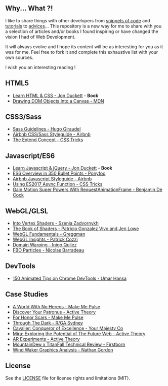 ## Why... What ?!
I like to share things with other developers from [snippets of code](https://gist.github.com/Anthodpnt) and [tutorials](https://codepen.io/web-adventurers/) to [advices](https://twitter.com/Anthodpnt)...
This repository is a new way for me to share with you a selection of articles and/or books I found inspiring or have changed the vision I had of Web Development.

It will always evolve and I hope its content will be as interesting for you as it was for me.
Feel free to fork it and complete this exhaustive list with your own sources.

I wish you an interesting reading !

## HTML5
- [Learn HTML & CSS - Jon Duckett](http://www.htmlandcssbook.com/) - **Book**
- [Drawing DOM Objects Into a Canvas - MDN](https://developer.mozilla.org/en-US/docs/Web/API/Canvas_API/Drawing_DOM_objects_into_a_canvas)

## CSS3/Sass
- [Sass Guidelines - Hugo Giraudel](https://sass-guidelin.es/)
- [Airbnb CSS/Sass Styleguide - Airbnb](https://github.com/airbnb/css)
- [The Extend Concept - CSS Tricks](https://css-tricks.com/the-extend-concept/)

## Javascript/ES6
- [Learn Javascript & jQuery - Jon Duckett](http://javascriptbook.com/) - **Book**
- [ES6 Overview in 350 Bullet Points - Ponyfoo](https://ponyfoo.com/articles/es6)
- [Airbnb Javascript Styleguide - Airbnb](https://github.com/airbnb/javascript)
- [Using ES2017 Async Function - CSS Tricks](https://css-tricks.com/using-es2017-async-functions/)
- [Gain Motion Super Powers With RequestAnimationFrame - Benjamin De Cock](https://medium.com/@bdc/gain-motion-superpowers-with-requestanimationframe-ecc6d5b0d9a4)

## WebGL/GLSL
- [Into Vertex Shaders - Szenia Zadvornykh](https://medium.com/@Zadvorsky/into-vertex-shaders-594e6d8cd804)
- [The Book of Shaders - Patricio Gonzalez Vivo and Jen Lowe](https://thebookofshaders.com/)
- [WebGL Fundamentals - Greggman](https://webglfundamentals.org/)
- [WebGL Insights - Patrick Cozzi](http://webglinsights.com/)
- [Domain Warping - Inigo Quilez](http://www.iquilezles.org/www/articles/warp/warp.htm)
- [FBO Particles - Nicolas Barradeau](http://barradeau.com/blog/?p=621)

## DevTools
- [150 Animated Tips on Chrome DevTools - Umar Hansa](https://umaar.com/dev-tips/)

## Case Studies

- [A World With No Hereos - Make Me Pulse](https://m.makemepulse.com/a-world-with-no-heroes-79cfafbc7c7)
- [Discover Your Patronus - Active Theory](https://medium.com/@activetheory/discover-your-patronus-348971420487)
- [For Honor Scars - Make Me Pulse](https://m.makemepulse.com/behind-the-scenes-of-for-honor-scars-cbb800c6e05f)
- [Through The Dark - R/GA Sydney](https://medium.com/@hamishstewart/through-the-dark-a-creative-technical-and-emotional-journey-daffecea1744)
- [Cavalier: Conqueror of Excellence - Your Majesty Co](https://medium.com/your-majesty-co/behind-the-tech-of-cavalier-conqueror-of-excellence-29f64330afa9)
- [Mira: Exploring the Potential of The Future Web - Active Theory](https://medium.com/@activetheory/mira-exploring-the-potential-of-the-future-web-e1f7f326d58e)
- [AR Experiments - Active Theory](https://medium.com/@activetheory/ar-experiments-66ba1b4ed931)
- [MountainDew x TitanFall Technical Review - Firstborn](https://medium.com/@VilledieuMorgan/mountaindew-x-titanfall-technical-review-35f1be4089c)
- [Wind Waker Graphics Analysis - Nathan Gordon](https://medium.com/@gordonnl/wind-waker-graphics-analysis-a0b575a31127)

## License

See the [LICENSE](https://github.com/Anthodpnt/Readings/blob/master/LICENSE.md) file for license rights and limitations (MIT).
